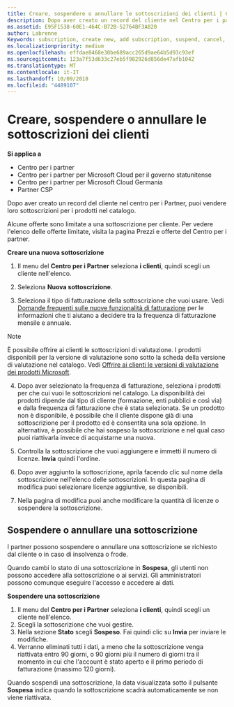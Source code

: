 ```yaml
---
title: Creare, sospendere o annullare le sottoscrizioni dei clienti | Centro per i partner
description: Dopo aver creato un record del cliente nel Centro per i partner, puoi vendere loro sottoscrizioni per i prodotti nel catalogo.
ms.assetid: E95F1538-60E1-464C-B72B-52764BF3A820
author: Labrenne
Keywords: subscription, create new, add subscription, suspend, cancel,
ms.localizationpriority: medium
ms.openlocfilehash: effdae8468e30be689acc265d9ae64b5d93c93ef
ms.sourcegitcommit: 123a7f53d633c27eb5f982926d856de47afb1042
ms.translationtype: MT
ms.contentlocale: it-IT
ms.lasthandoff: 10/09/2018
ms.locfileid: "4489107"
---
```

# <a name="create-suspend-or-cancel-customer-subscriptions"></a>Creare, sospendere o annullare le sottoscrizioni dei clienti

**Si applica a**

-  Centro per i partner
-  Centro per i partner per Microsoft Cloud per il governo statunitense
-  Centro per i partner per Microsoft Cloud Germania
-  Partner CSP

Dopo aver creato un record del cliente nel centro per i Partner, puoi vendere loro sottoscrizioni per i prodotti nel catalogo.

Alcune offerte sono limitate a una sottoscrizione per cliente. Per vedere l'elenco delle offerte limitate, visita la pagina Prezzi e offerte del Centro per i partner. 


**Creare una nuova sottoscrizione**

1.  Il menu del **Centro per i Partner** seleziona **i clienti**, quindi scegli un cliente nell'elenco.

2.  Seleziona **Nuova sottoscrizione**.

3.  Seleziona il tipo di fatturazione della sottoscrizione che vuoi usare.  Vedi [Domande frequenti sulle nuove funzionalità di fatturazione](faq-about-new-billing-features.md) per le informazioni che ti aiutano a decidere tra la frequenza di fatturazione mensile e annuale.
 
 >[!Note]
 >È possibile offrire ai clienti le sottoscrizioni di valutazione. I prodotti disponibili per la versione di valutazione sono sotto la scheda della versione di valutazione nel catalogo. Vedi [Offrire ai clienti le versioni di valutazione dei prodotti Microsoft](offer-your-customers-trials-of-microsoft-products.md).

 
4. Dopo aver selezionato la frequenza di fatturazione, seleziona i prodotti per che cui vuoi le sottoscrizioni nel catalogo. La disponibilità dei prodotti dipende dal tipo di cliente (formazione, enti pubblici e così via) e dalla frequenza di fatturazione che è stata selezionata. Se un prodotto non è disponibile, è possibile che il cliente dispone già di una sottoscrizione per il prodotto ed è consentita una sola opzione. In alternativa, è possibile che hai sospeso la sottoscrizione e nel qual caso puoi riattivarla invece di acquistarne una nuova.

5. Controlla la sottoscrizione che vuoi aggiungere e immetti il numero di licenze. **Invia** quindi l'ordine.

6.  Dopo aver aggiunto la sottoscrizione, aprila facendo clic sul nome della sottoscrizione nell'elenco delle sottoscrizioni. In questa pagina di modifica puoi selezionare licenze aggiuntive, se disponibili.

7.  Nella pagina di modifica puoi anche modificare la quantità di licenze o sospendere la sottoscrizione.

## <a name="suspend-or-cancel-a-subscription"></a>Sospendere o annullare una sottoscrizione

I partner possono sospendere o annullare una sottoscrizione se richiesto dal cliente o in caso di insolvenza o frode.

Quando cambi lo stato di una sottoscrizione in **Sospesa**, gli utenti non possono accedere alla sottoscrizione o ai servizi. Gli amministratori possono comunque eseguire l'accesso e accedere ai dati.

**Sospendere una sottoscrizione**

1.  Il menu del **Centro per i Partner** seleziona **i clienti**, quindi scegli un cliente nell'elenco.
2.  Scegli la sottoscrizione che vuoi gestire.
3.  Nella sezione **Stato** scegli **Sospeso**. Fai quindi clic su **Invia** per inviare le modifiche.
4.  Verranno eliminati tutti i dati, a meno che la sottoscrizione venga riattivata entro 90 giorni, o 90 giorni più il numero di giorni tra il momento in cui che l'account è stato aperto e il primo periodo di fatturazione (massimo 120 giorni).

Quando sospendi una sottoscrizione, la data visualizzata sotto il pulsante **Sospesa** indica quando la sottoscrizione scadrà automaticamente se non viene riattivata. 




 



